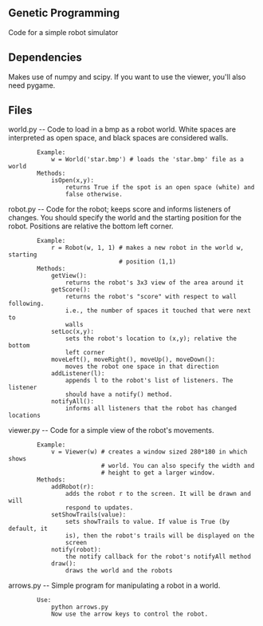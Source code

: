Genetic Programming
-------------------
Code for a simple robot simulator

Dependencies
-------------------
Makes use of numpy and scipy. If you want to use the viewer, you'll also need
pygame.

Files
-------------------
world.py -- Code to load in a bmp as a robot world. White spaces are
            interpreted as open space, and black spaces are considered walls.

            Example:
                w = World('star.bmp') # loads the 'star.bmp' file as a world
            Methods:
                isOpen(x,y):
                    returns True if the spot is an open space (white) and 
                    false otherwise.

robot.py -- Code for the robot; keeps score and informs listeners of changes.
            You should specify the world and the starting position for the
            robot. Positions are relative the bottom left corner.

            Example:
                r = Robot(w, 1, 1) # makes a new robot in the world w, starting
                                   # position (1,1)
            Methods:
                getView():
                    returns the robot's 3x3 view of the area around it
                getScore():
                    returns the robot's "score" with respect to wall following.
                    i.e., the number of spaces it touched that were next to
                    walls
                setLoc(x,y):
                    sets the robot's location to (x,y); relative the bottom 
                    left corner
                moveLeft(), moveRight(), moveUp(), moveDown():
                    moves the robot one space in that direction
                addListener(l):
                    appends l to the robot's list of listeners. The listener
                    should have a notify() method.
                notifyAll():
                    informs all listeners that the robot has changed locations

viewer.py -- Code for a simple view of the robot's movements.

            Example:
                v = Viewer(w) # creates a window sized 280*180 in which shows
                              # world. You can also specify the width and
                              # height to get a larger window.
            Methods:
                addRobot(r):
                    adds the robot r to the screen. It will be drawn and will
                    respond to updates.
                setShowTrails(value):
                    sets showTrails to value. If value is True (by default, it
                    is), then the robot's trails will be displayed on the
                    screen
                notify(robot):
                    the notify callback for the robot's notifyAll method
                draw():
                    draws the world and the robots

arrows.py -- Simple program for manipulating a robot in a world.

            Use:
                python arrows.py
                Now use the arrow keys to control the robot.


